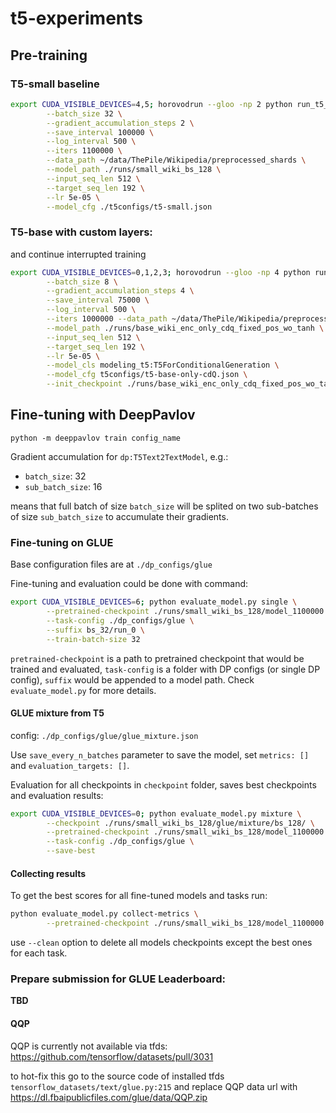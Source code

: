 # t5-experiments

## Pre-training
### T5-small baseline
```bash
export CUDA_VISIBLE_DEVICES=4,5; horovodrun --gloo -np 2 python run_t5_pretraining.py \
        --batch_size 32 \
        --gradient_accumulation_steps 2 \
        --save_interval 100000 \
        --log_interval 500 \
        --iters 1100000 \
        --data_path ~/data/ThePile/Wikipedia/preprocessed_shards \
        --model_path ./runs/small_wiki_bs_128 \
        --input_seq_len 512 \
        --target_seq_len 192 \
        --lr 5e-05 \
        --model_cfg ./t5configs/t5-small.json
```

### T5-base with custom layers:
and continue interrupted training
```bash
export CUDA_VISIBLE_DEVICES=0,1,2,3; horovodrun --gloo -np 4 python run_t5_pretraining.py \
        --batch_size 8 \
        --gradient_accumulation_steps 4 \
        --save_interval 75000 \
        --log_interval 500 \
        --iters 1000000 --data_path ~/data/ThePile/Wikipedia/preprocessed_shards \
        --model_path ./runs/base_wiki_enc_only_cdq_fixed_pos_wo_tanh \
        --input_seq_len 512 \
        --target_seq_len 192 \
        --lr 5e-05 \
        --model_cls modeling_t5:T5ForConditionalGeneration \
        --model_cfg t5configs/t5-base-only-cdQ.json \
        --init_checkpoint ./runs/base_wiki_enc_only_cdq_fixed_pos_wo_tanh/model_150000.pth
```

## Fine-tuning with DeepPavlov
`python -m deeppavlov train config_name`

Gradient accumulation for `dp:T5Text2TextModel`, e.g.:
- `batch_size`: 32
- `sub_batch_size`: 16

means that full batch of size `batch_size` will be splited on two sub-batches of size `sub_batch_size` to accumulate their gradients.

### Fine-tuning on GLUE
Base configuration files are at `./dp_configs/glue`

Fine-tuning and evaluation could be done with command:
```bash
export CUDA_VISIBLE_DEVICES=6; python evaluate_model.py single \
        --pretrained-checkpoint ./runs/small_wiki_bs_128/model_1100000.pth \
        --task-config ./dp_configs/glue \
        --suffix bs_32/run_0 \
        --train-batch-size 32
```
`pretrained-checkpoint` is a path to pretrained checkpoint that would be trained and evaluated, `task-config` is a
folder with DP configs (or single DP config), `suffix` would be appended to a model path. Check `evaluate_model.py` for
more details.

#### GLUE mixture from T5
config: `./dp_configs/glue/glue_mixture.json`

Use `save_every_n_batches` parameter to save the model, set `metrics: []` and `evaluation_targets: []`.

Evaluation for all checkpoints in `checkpoint` folder, saves best checkpoints and evaluation results:
```bash
export CUDA_VISIBLE_DEVICES=0; python evaluate_model.py mixture \
        --checkpoint ./runs/small_wiki_bs_128/glue/mixture/bs_128/ \
        --pretrained-checkpoint ./runs/small_wiki_bs_128/model_1100000.pth \
        --task-config ./dp_configs/glue \
        --save-best
```

#### Collecting results
To get the best scores for all fine-tuned models and tasks run:
```bash
python evaluate_model.py collect-metrics \
        --pretrained-checkpoint ./runs/small_wiki_bs_128/model_1100000.pth --clean > report.txt
```
use `--clean` option to delete all models checkpoints except the best ones for each task.

### Prepare submission for GLUE Leaderboard:
**TBD**

#### QQP
QQP is currently not available via tfds: https://github.com/tensorflow/datasets/pull/3031

to hot-fix this go to the source code of installed tfds `tensorflow_datasets/text/glue.py:215` and replace QQP data url with https://dl.fbaipublicfiles.com/glue/data/QQP.zip
